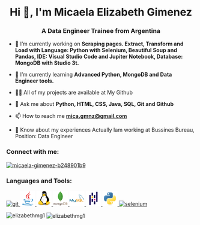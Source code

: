 <h1 align="center">Hi 👋, I'm Micaela Elizabeth Gimenez</h1>
<h3 align="center">A Data Engineer Trainee from Argentina</h3>

- 🔭 I’m currently working on **Scraping pages. Extract, Transform and Load with Language: Python with Selenium, Beautiful Soup and Pandas, IDE: Visual Studio Code and Jupiter Notebook, Database: MongoDB with Studio 3t.**

- 🌱 I’m currently learning **Advanced Python, MongoDB and Data Engineer tools.**

- 👨‍💻 All of my projects are available at My Github

- 💬 Ask me about **Python, HTML, CSS, Java, SQL, Git and Github**

- 📫 How to reach me **mica.gmnz@gmail.com**

- 📄 Know about my experiences Actually Iam working at Bussines Bureau, Position: Data Engineer

<h3 align="left">Connect with me:</h3>
<p align="left">
<a href="https://linkedin.com/in/micaela-gimenez-b248901b9" target="blank"><img align="center" src="https://raw.githubusercontent.com/rahuldkjain/github-profile-readme-generator/master/src/images/icons/Social/linked-in-alt.svg" alt="micaela-gimenez-b248901b9" height="30" width="40" /></a>
</p>

<h3 align="left">Languages and Tools:</h3>
<p align="left"> <a href="https://git-scm.com/" target="_blank" rel="noreferrer"> <img src="https://www.vectorlogo.zone/logos/git-scm/git-scm-icon.svg" alt="git" width="40" height="40"/> </a> <a href="https://www.java.com" target="_blank" rel="noreferrer"> <img src="https://raw.githubusercontent.com/devicons/devicon/master/icons/java/java-original.svg" alt="java" width="40" height="40"/> </a> <a href="https://www.linux.org/" target="_blank" rel="noreferrer"> <img src="https://raw.githubusercontent.com/devicons/devicon/master/icons/linux/linux-original.svg" alt="linux" width="40" height="40"/> </a> <a href="https://www.mongodb.com/" target="_blank" rel="noreferrer"> <img src="https://raw.githubusercontent.com/devicons/devicon/master/icons/mongodb/mongodb-original-wordmark.svg" alt="mongodb" width="40" height="40"/> </a> <a href="https://www.mysql.com/" target="_blank" rel="noreferrer"> <img src="https://raw.githubusercontent.com/devicons/devicon/master/icons/mysql/mysql-original-wordmark.svg" alt="mysql" width="40" height="40"/> </a> <a href="https://pandas.pydata.org/" target="_blank" rel="noreferrer"> <img src="https://raw.githubusercontent.com/devicons/devicon/2ae2a900d2f041da66e950e4d48052658d850630/icons/pandas/pandas-original.svg" alt="pandas" width="40" height="40"/> </a> <a href="https://www.python.org" target="_blank" rel="noreferrer"> <img src="https://raw.githubusercontent.com/devicons/devicon/master/icons/python/python-original.svg" alt="python" width="40" height="40"/> </a> <a href="https://www.selenium.dev" target="_blank" rel="noreferrer"> <img src="https://raw.githubusercontent.com/detain/svg-logos/780f25886640cef088af994181646db2f6b1a3f8/svg/selenium-logo.svg" alt="selenium" width="40" height="40"/> </a> </p>

<p><img align="left" src="https://github-readme-stats.vercel.app/api/top-langs?username=elizabethmg1&show_icons=true&locale=en&layout=compact" alt="elizabethmg1" /></p>

<p>&nbsp;<img align="center" src="https://github-readme-stats.vercel.app/api?username=elizabethmg1&show_icons=true&locale=en" alt="elizabethmg1" /></p>
